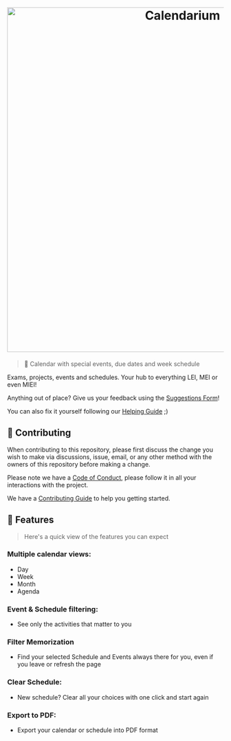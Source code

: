 <h1 align="center">
  <a href="https://calendario.cesium.di.uminho.pt/" title="Go to Calendarium">
    <picture>
      <source media="(prefers-color-scheme: dark)" srcset="assets/calendarium-banner-dark.png">
      <source media="(prefers-color-scheme: light)" srcset="assets/calendarium-banner-light.png">
      <img alt="Calendarium" height="auto" width="800px">
    </picture>
  </a>
</h1>

> 📅 Calendar with special events, due dates and week schedule

Exams, projects, events and schedules. Your hub to everything LEI, MEI or even MIEI!

Anything out of place? Give us your feedback using the [Suggestions Form](https://forms.gle/C2uxuUKqoeqMWfcZ6)!

You can also fix it yourself following our [Helping Guide](HELPING_GUIDE.md) ;)

## 🤝 Contributing

When contributing to this repository, please first discuss the change you wish to make via discussions, issue, email, or any other method with the owners of this repository before making a change.

Please note we have a [Code of Conduct](CODE_OF_CONDUCT.md), please follow it in all your interactions with the project.

We have a [Contributing Guide](CONTRIBUTING.md) to help you getting started.

## 📑 Features

> Here's a quick view of the features you can expect

### Multiple calendar views:

- Day
- Week
- Month
- Agenda

### Event & Schedule filtering:

- See only the activities that matter to you

### Filter Memorization

- Find your selected Schedule and Events always there for you, even if you leave or refresh the page

### Clear Schedule:

- New schedule? Clear all your choices with one click and start again

### Export to PDF:

- Export your calendar or schedule into PDF format
